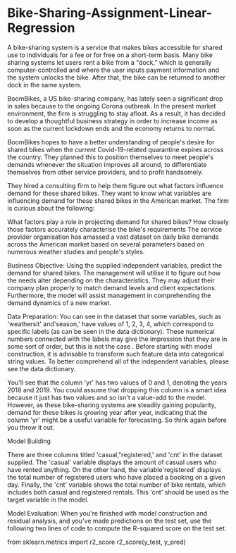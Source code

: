 # Bike-Sharing-Assignment-Linear-Regression

A bike-sharing system is a service that makes bikes accessible for shared use to individuals for a fee or for free on a short-term basis.
Many bike sharing systems let users rent a bike from a "dock," which is generally computer-controlled and where the user inputs payment information and the system unlocks the bike.
After that, the bike can be returned to another dock in the same system. 

BoomBikes, a US bike-sharing company, has lately seen a significant drop in sales because to the ongoing Corona outbreak.
In the present market environment, the firm is struggling to stay afloat.
As a result, it has decided to develop a thoughtful business strategy in order to increase income as soon as the current lockdown ends and the economy returns to normal. 

BoomBikes hopes to have a better understanding of people's desire for shared bikes when the current Covid-19-related quarantine expires across the country.
They planned this to position themselves to meet people's demands whenever the situation improves all around, to differentiate themselves from other service providers, and to profit handsomely. 

They hired a consulting firm to help them figure out what factors influence demand for these shared bikes.
They want to know what variables are influencing demand for these shared bikes in the American market.
The firm is curious about the following:

What factors play a role in projecting demand for shared bikes?
How closely those factors accurately characterise the bike's requirements
The service provider organisation has amassed a vast dataset on daily bike demands across the American market based on several parameters based on numerous weather studies and people's styles.

Business Objective: Using the supplied independent variables, predict the demand for shared bikes.
The management will utilise it to figure out how the needs alter depending on the characteristics.
They may adjust their company plan properly to match demand levels and client expectations.
Furthermore, the model will assist management in comprehending the demand dynamics of a new market. 

Data Preparation:
You can see in the dataset that some variables, such as 'weathersit' and'season,' have values of 1, 2, 3, 4, which correspond to specific labels (as can be seen in the data dictionary).
These numerical numbers connected with the labels may give the impression that they are in some sort of order, but this is not the case .
Before starting with model construction, it is advisable to transform such feature data into categorical string values.
To better comprehend all of the independent variables, please see the data dictionary.  

You'll see that the column 'yr' has two values of 0 and 1, denoting the years 2018 and 2019.
You could assume that dropping this column is a smart idea because it just has two values and so isn't a value-add to the model.
However, as these bike-sharing systems are steadily gaining popularity, demand for these bikes is growing year after year, indicating that the column 'yr' might be a useful variable for forecasting.
So think again before you throw it out. 

Model Building

There are three columns titled 'casual,"registered,' and 'cnt' in the dataset supplied.
The 'casual' variable displays the amount of casual users who have rented anything.
On the other hand, the variable'registered' displays the total number of registered users who have placed a booking on a given day.
Finally, the 'cnt' variable shows the total number of bike rentals, which includes both casual and registered rentals.
This 'cnt' should be used as the target variable in the model. 

Model Evaluation:
When you're finished with model construction and residual analysis, and you've made predictions on the test set, use the following two lines of code to compute the R-squared score on the test set.

from sklearn.metrics import r2_score
r2_score(y_test, y_pred)
 